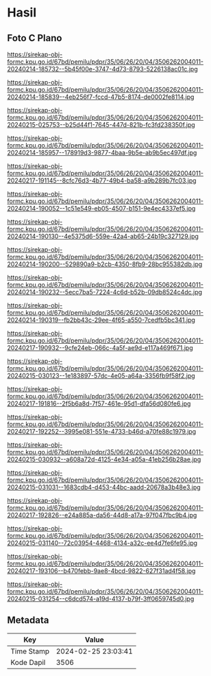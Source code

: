 # Hasil

## Foto C Plano

https://sirekap-obj-formc.kpu.go.id/67bd/pemilu/pdpr/35/06/26/20/04/3506262004011-20240214-185732--5b45f00e-3747-4d73-8793-5226138ac01c.jpg

https://sirekap-obj-formc.kpu.go.id/67bd/pemilu/pdpr/35/06/26/20/04/3506262004011-20240214-185839--4eb256f7-fccd-47b5-8174-de0002fe8114.jpg

https://sirekap-obj-formc.kpu.go.id/67bd/pemilu/pdpr/35/06/26/20/04/3506262004011-20240215-025753--b25d44f1-7645-447d-821b-fc3fd238350f.jpg

https://sirekap-obj-formc.kpu.go.id/67bd/pemilu/pdpr/35/06/26/20/04/3506262004011-20240214-185957--178919d3-9877-4baa-9b5e-ab9b5ec497df.jpg

https://sirekap-obj-formc.kpu.go.id/67bd/pemilu/pdpr/35/06/26/20/04/3506262004011-20240217-191145--8cfc76d3-4b77-49b4-ba58-a9b289b7fc03.jpg

https://sirekap-obj-formc.kpu.go.id/67bd/pemilu/pdpr/35/06/26/20/04/3506262004011-20240214-190052--1c51e549-eb05-4507-b151-9e4ec4337ef5.jpg

https://sirekap-obj-formc.kpu.go.id/67bd/pemilu/pdpr/35/06/26/20/04/3506262004011-20240214-190130--4e5375d6-559e-42a4-ab65-24b19c327129.jpg

https://sirekap-obj-formc.kpu.go.id/67bd/pemilu/pdpr/35/06/26/20/04/3506262004011-20240214-190200--529890a9-b2cb-4350-8fb9-28bc955382db.jpg

https://sirekap-obj-formc.kpu.go.id/67bd/pemilu/pdpr/35/06/26/20/04/3506262004011-20240214-190232--5ecc7ba5-7224-4c6d-b52b-09db8524c4dc.jpg

https://sirekap-obj-formc.kpu.go.id/67bd/pemilu/pdpr/35/06/26/20/04/3506262004011-20240214-190319--fb2bb43c-29ee-4f65-a550-7cedfb5bc341.jpg

https://sirekap-obj-formc.kpu.go.id/67bd/pemilu/pdpr/35/06/26/20/04/3506262004011-20240217-190932--9cfe24eb-066c-4a5f-ae9d-e117a469f671.jpg

https://sirekap-obj-formc.kpu.go.id/67bd/pemilu/pdpr/35/06/26/20/04/3506262004011-20240215-030123--1e183897-57dc-4e05-a64a-3356fb9f58f2.jpg

https://sirekap-obj-formc.kpu.go.id/67bd/pemilu/pdpr/35/06/26/20/04/3506262004011-20240217-191816--2f5b6a8d-7f57-461e-95d1-dfa56d080fe6.jpg

https://sirekap-obj-formc.kpu.go.id/67bd/pemilu/pdpr/35/06/26/20/04/3506262004011-20240217-192252--3995e081-551e-4733-b46d-a70fe88c1979.jpg

https://sirekap-obj-formc.kpu.go.id/67bd/pemilu/pdpr/35/06/26/20/04/3506262004011-20240215-030932--a608a72d-4125-4e34-a05a-41eb256b28ae.jpg

https://sirekap-obj-formc.kpu.go.id/67bd/pemilu/pdpr/35/06/26/20/04/3506262004011-20240215-031031--1683cdb4-d453-44bc-aadd-20678a3b48e3.jpg

https://sirekap-obj-formc.kpu.go.id/67bd/pemilu/pdpr/35/06/26/20/04/3506262004011-20240217-192826--e24a885a-da56-44d8-a17a-97f047fbc9b4.jpg

https://sirekap-obj-formc.kpu.go.id/67bd/pemilu/pdpr/35/06/26/20/04/3506262004011-20240215-031140--72c03954-4468-4134-a32c-ee4d7fe6fe95.jpg

https://sirekap-obj-formc.kpu.go.id/67bd/pemilu/pdpr/35/06/26/20/04/3506262004011-20240217-193106--b470febb-9ae8-4bcd-9822-627f31ad4f58.jpg

https://sirekap-obj-formc.kpu.go.id/67bd/pemilu/pdpr/35/06/26/20/04/3506262004011-20240215-031254--c6dcd574-a19d-4137-b79f-3ff0659745d0.jpg


## Metadata

| Key        | Value               |
| ---------- | ------------------- |
| Time Stamp | 2024-02-25 23:03:41 |
| Kode Dapil | 3506                |



